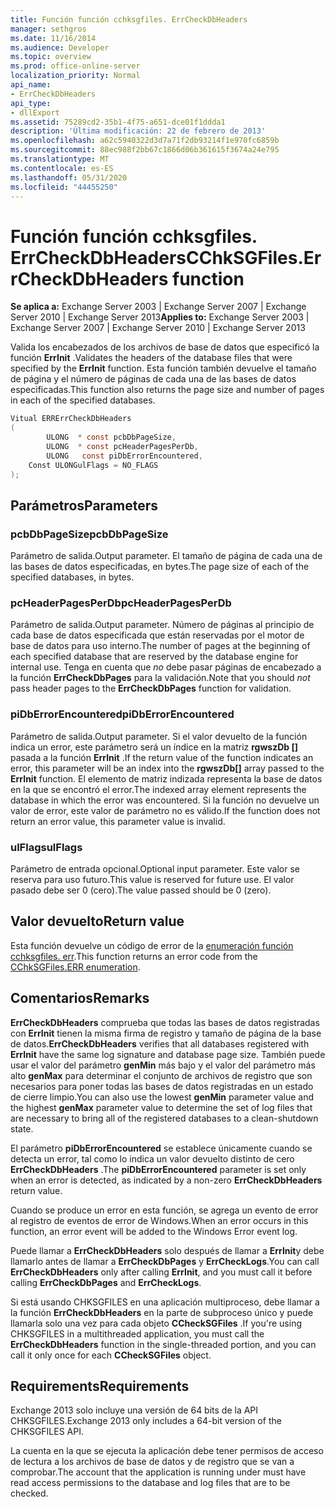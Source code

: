 ```yaml
---
title: Función función cchksgfiles. ErrCheckDbHeaders
manager: sethgros
ms.date: 11/16/2014
ms.audience: Developer
ms.topic: overview
ms.prod: office-online-server
localization_priority: Normal
api_name:
- ErrCheckDbHeaders
api_type:
- dllExport
ms.assetid: 75289cd2-35b1-4f75-a651-dce01f1ddda1
description: 'Última modificación: 22 de febrero de 2013'
ms.openlocfilehash: a62c5940322d3d7a71f2db93214f1e970fc6859b
ms.sourcegitcommit: 88ec988f2bb67c1866d06b361615f3674a24e795
ms.translationtype: MT
ms.contentlocale: es-ES
ms.lasthandoff: 05/31/2020
ms.locfileid: "44455250"
---
```

# <a name="cchksgfileserrcheckdbheaders-function"></a><span data-ttu-id="b1933-103">Función función cchksgfiles. ErrCheckDbHeaders</span><span class="sxs-lookup"><span data-stu-id="b1933-103">CChkSGFiles.ErrCheckDbHeaders function</span></span>

<span data-ttu-id="b1933-104">**Se aplica a:** Exchange Server 2003 | Exchange Server 2007 | Exchange Server 2010 | Exchange Server 2013</span><span class="sxs-lookup"><span data-stu-id="b1933-104">**Applies to:** Exchange Server 2003 | Exchange Server 2007 | Exchange Server 2010 | Exchange Server 2013</span></span> 
  
<span data-ttu-id="b1933-105">Valida los encabezados de los archivos de base de datos que especificó la función **ErrInit** .</span><span class="sxs-lookup"><span data-stu-id="b1933-105">Validates the headers of the database files that were specified by the **ErrInit** function.</span></span> <span data-ttu-id="b1933-106">Esta función también devuelve el tamaño de página y el número de páginas de cada una de las bases de datos especificadas.</span><span class="sxs-lookup"><span data-stu-id="b1933-106">This function also returns the page size and number of pages in each of the specified databases.</span></span> 
  
```cs
Vitual ERRErrCheckDbHeaders  
(
        ULONG  * const pcbDbPageSize,
        ULONG  * const pcHeaderPagesPerDb,
        ULONG   const piDbErrorEncountered,
    Const ULONGulFlags = NO_FLAGS
);

```

## <a name="parameters"></a><span data-ttu-id="b1933-107">Parámetros</span><span class="sxs-lookup"><span data-stu-id="b1933-107">Parameters</span></span>

### <a name="pcbdbpagesize"></a><span data-ttu-id="b1933-108">pcbDbPageSize</span><span class="sxs-lookup"><span data-stu-id="b1933-108">pcbDbPageSize</span></span> 
  
<span data-ttu-id="b1933-109">Parámetro de salida.</span><span class="sxs-lookup"><span data-stu-id="b1933-109">Output parameter.</span></span> <span data-ttu-id="b1933-110">El tamaño de página de cada una de las bases de datos especificadas, en bytes.</span><span class="sxs-lookup"><span data-stu-id="b1933-110">The page size of each of the specified databases, in bytes.</span></span>
    
### <a name="pcheaderpagesperdb"></a><span data-ttu-id="b1933-111">pcHeaderPagesPerDb</span><span class="sxs-lookup"><span data-stu-id="b1933-111">pcHeaderPagesPerDb</span></span> 
  
<span data-ttu-id="b1933-112">Parámetro de salida.</span><span class="sxs-lookup"><span data-stu-id="b1933-112">Output parameter.</span></span> <span data-ttu-id="b1933-113">Número de páginas al principio de cada base de datos especificada que están reservadas por el motor de base de datos para uso interno.</span><span class="sxs-lookup"><span data-stu-id="b1933-113">The number of pages at the beginning of each specified database that are reserved by the database engine for internal use.</span></span> <span data-ttu-id="b1933-114">Tenga en cuenta que *no* debe pasar páginas de encabezado a la función **ErrCheckDbPages** para la validación.</span><span class="sxs-lookup"><span data-stu-id="b1933-114">Note that you should *not* pass header pages to the **ErrCheckDbPages** function for validation.</span></span> 
    
### <a name="pidberrorencountered"></a><span data-ttu-id="b1933-115">piDbErrorEncountered</span><span class="sxs-lookup"><span data-stu-id="b1933-115">piDbErrorEncountered</span></span>
  
<span data-ttu-id="b1933-116">Parámetro de salida.</span><span class="sxs-lookup"><span data-stu-id="b1933-116">Output parameter.</span></span> <span data-ttu-id="b1933-117">Si el valor devuelto de la función indica un error, este parámetro será un índice en la matriz **rgwszDb []** pasada a la función **ErrInit** .</span><span class="sxs-lookup"><span data-stu-id="b1933-117">If the return value of the function indicates an error, this parameter will be an index into the **rgwszDb[]** array passed to the **ErrInit** function.</span></span> <span data-ttu-id="b1933-118">El elemento de matriz indizada representa la base de datos en la que se encontró el error.</span><span class="sxs-lookup"><span data-stu-id="b1933-118">The indexed array element represents the database in which the error was encountered.</span></span> <span data-ttu-id="b1933-119">Si la función no devuelve un valor de error, este valor de parámetro no es válido.</span><span class="sxs-lookup"><span data-stu-id="b1933-119">If the function does not return an error value, this parameter value is invalid.</span></span> 
    
### <a name="ulflags"></a><span data-ttu-id="b1933-120">ulFlags</span><span class="sxs-lookup"><span data-stu-id="b1933-120">ulFlags</span></span> 
  
<span data-ttu-id="b1933-121">Parámetro de entrada opcional.</span><span class="sxs-lookup"><span data-stu-id="b1933-121">Optional input parameter.</span></span> <span data-ttu-id="b1933-122">Este valor se reserva para uso futuro.</span><span class="sxs-lookup"><span data-stu-id="b1933-122">This value is reserved for future use.</span></span> <span data-ttu-id="b1933-123">El valor pasado debe ser 0 (cero).</span><span class="sxs-lookup"><span data-stu-id="b1933-123">The value passed should be 0 (zero).</span></span>
    
## <a name="return-value"></a><span data-ttu-id="b1933-124">Valor devuelto</span><span class="sxs-lookup"><span data-stu-id="b1933-124">Return value</span></span>

<span data-ttu-id="b1933-125">Esta función devuelve un código de error de la [enumeración función cchksgfiles. err](cchksgfiles-err-enumeration.md).</span><span class="sxs-lookup"><span data-stu-id="b1933-125">This function returns an error code from the [CChkSGFiles.ERR enumeration](cchksgfiles-err-enumeration.md).</span></span>
  
## <a name="remarks"></a><span data-ttu-id="b1933-126">Comentarios</span><span class="sxs-lookup"><span data-stu-id="b1933-126">Remarks</span></span>

<span data-ttu-id="b1933-127">**ErrCheckDbHeaders** comprueba que todas las bases de datos registradas con **ErrInit** tienen la misma firma de registro y tamaño de página de la base de datos.</span><span class="sxs-lookup"><span data-stu-id="b1933-127">**ErrCheckDbHeaders** verifies that all databases registered with **ErrInit** have the same log signature and database page size.</span></span> <span data-ttu-id="b1933-128">También puede usar el valor del parámetro **genMin** más bajo y el valor del parámetro más alto **genMax** para determinar el conjunto de archivos de registro que son necesarios para poner todas las bases de datos registradas en un estado de cierre limpio.</span><span class="sxs-lookup"><span data-stu-id="b1933-128">You can also use the lowest **genMin** parameter value and the highest **genMax** parameter value to determine the set of log files that are necessary to bring all of the registered databases to a clean-shutdown state.</span></span> 
  
<span data-ttu-id="b1933-129">El parámetro **piDbErrorEncountered** se establece únicamente cuando se detecta un error, tal como lo indica un valor devuelto distinto de cero **ErrCheckDbHeaders** .</span><span class="sxs-lookup"><span data-stu-id="b1933-129">The **piDbErrorEncountered** parameter is set only when an error is detected, as indicated by a non-zero **ErrCheckDbHeaders** return value.</span></span> 
  
<span data-ttu-id="b1933-130">Cuando se produce un error en esta función, se agrega un evento de error al registro de eventos de error de Windows.</span><span class="sxs-lookup"><span data-stu-id="b1933-130">When an error occurs in this function, an error event will be added to the Windows Error event log.</span></span>
  
<span data-ttu-id="b1933-131">Puede llamar a **ErrCheckDbHeaders** solo después de llamar a **ErrInit**y debe llamarlo antes de llamar a **ErrCheckDbPages** y **ErrCheckLogs**.</span><span class="sxs-lookup"><span data-stu-id="b1933-131">You can call **ErrCheckDbHeaders** only after calling **ErrInit**, and you must call it before calling **ErrCheckDbPages** and **ErrCheckLogs**.</span></span>
  
<span data-ttu-id="b1933-132">Si está usando CHKSGFILES en una aplicación multiproceso, debe llamar a la función **ErrCheckDbHeaders** en la parte de subproceso único y puede llamarla solo una vez para cada objeto **CCheckSGFiles** .</span><span class="sxs-lookup"><span data-stu-id="b1933-132">If you're using CHKSGFILES in a multithreaded application, you must call the **ErrCheckDbHeaders** function in the single-threaded portion, and you can call it only once for each **CCheckSGFiles** object.</span></span> 
  
## <a name="requirements"></a><span data-ttu-id="b1933-133">Requirements</span><span class="sxs-lookup"><span data-stu-id="b1933-133">Requirements</span></span>

<span data-ttu-id="b1933-134">Exchange 2013 solo incluye una versión de 64 bits de la API CHKSGFILES.</span><span class="sxs-lookup"><span data-stu-id="b1933-134">Exchange 2013 only includes a 64-bit version of the CHKSGFILES API.</span></span>
  
<span data-ttu-id="b1933-135">La cuenta en la que se ejecuta la aplicación debe tener permisos de acceso de lectura a los archivos de base de datos y de registro que se van a comprobar.</span><span class="sxs-lookup"><span data-stu-id="b1933-135">The account that the application is running under must have read access permissions to the database and log files that are to be checked.</span></span>
  


